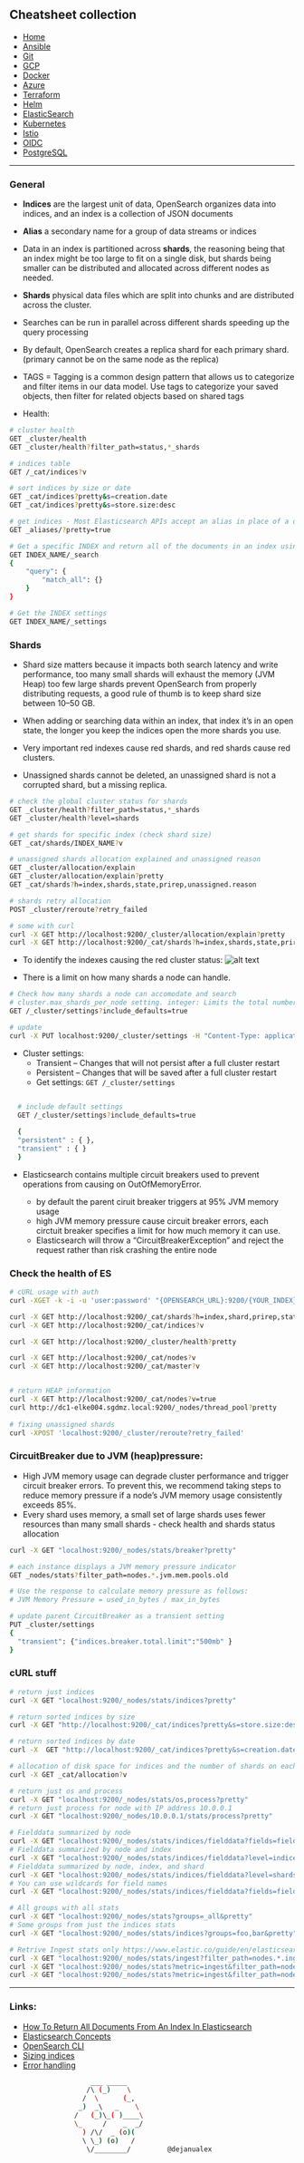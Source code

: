 ## Cheatsheet collection

* [Home](index.md)
* [Ansible](ansible.md)
* [Git](git.md)
* [GCP](gcp.md)
* [Docker](docker.md)
* [Azure](azure.md)
* [Terraform](terraform.md)
* [Helm](helm.md)
* <ins>[ElasticSearch](elastic.md)<ins>
* [Kubernetes](k8s.md)
* [Istio](istio.md)
* [OIDC](openID.md)
* [PostgreSQL](postgres.md)

---

### General

* **Indices** are the largest unit of data, OpenSearch organizes data into indices, and an index is a collection of JSON documents

* **Alias** a secondary name for a group of data streams or indices

* Data in an index is partitioned across **shards**, the reasoning being that an index might be too large to fit on a single disk, but shards being smaller can be distributed and allocated across different nodes as needed.

*  **Shards** physical data files which are split into chunks and are distributed across the cluster.
  * Searches can be run in parallel across different shards speeding up the query processing
  * By default, OpenSearch creates a replica shard for each primary shard. (primary cannot be on the same node as the replica)

* TAGS = Tagging is a common design pattern that allows us to categorize and filter items in our data model. Use tags to categorize your saved objects, then filter for related objects based on shared tags

* Health:

```bash
# cluster health
GET _cluster/health
GET _cluster/health?filter_path=status,*_shards

# indices table
GET /_cat/indices?v

# sort indices by size or date
GET _cat/indices?pretty&s=creation.date
GET _cat/indices?pretty&s=store.size:desc

# get indices - Most Elasticsearch APIs accept an alias in place of a data stream or index name
GET _aliases/?pretty=true

# Get a specific INDEX and return all of the documents in an index using a "match_all" qu
GET INDEX_NAME/_search
{
    "query": {
        "match_all": {}
    }
}

# Get the INDEX settings
GET INDEX_NAME/_settings
```

### Shards

* Shard size matters because it impacts both search latency and write performance, too many small shards will exhaust the memory (JVM Heap) too few large shards prevent OpenSearch from properly distributing requests, a good rule of thumb is to keep shard size between 10–50 GB.

* When adding or searching data within an index, that index it’s in an open state, the longer you keep the indices open the more shards you use.

* Very important red indexes cause red shards, and red shards cause red clusters.

* Unassigned shards cannot be deleted, an unassigned shard is not a corrupted shard, but a missing replica.

```bash
# check the global cluster status for shards
GET _cluster/health?filter_path=status,*_shards
GET _cluster/health?level=shards

# get shards for specific index (check shard size)
GET _cat/shards/INDEX_NAME?v

# unassigned shards allocation explained and unassigned reason
GET _cluster/allocation/explain
GET _cluster/allocation/explain?pretty
GET _cat/shards?h=index,shards,state,prirep,unassigned.reason

# shards retry allocation
POST _cluster/reroute?retry_failed

# some with curl
curl -X GET http://localhost:9200/_cluster/allocation/explain?pretty
curl -X GET http://localhost:9200/_cat/shards?h=index,shards,state,prirep,unassigned.reason
```

* To identify the indexes causing the red cluster status:
![alt text](https://github.com/dejanu/cheetcity/blob/gh-pages/src/shards.PNG?raw=true)

* There is a limit on how many shards a node can handle. 

```bash
# Check how many shards a node can accomodate and search 
# cluster.max_shards_per_node setting. integer: Limits the total number of primary and replica shards for the cluster
GET /_cluster/settings?include_defaults=true

# update 
curl -X PUT localhost:9200/_cluster/settings -H "Content-Type: application/json" -d '{ "persistent": { "cluster.max_shards_per_node": "3000" } }'
```


* Cluster settings:
  * Transient – Changes that will not persist after a full cluster restart
  * Persistent – Changes that will be saved after a full cluster restart
  * Get settings: `GET /_cluster/settings`

```bash

  # include default settings
  GET /_cluster/settings?include_defaults=true
  
  {
  "persistent" : { },
  "transient" : { }
  }
```

* Elasticsearch contains multiple circuit breakers used to prevent operations from causing on OutOfMemoryError.

  - by default the parent ciruit breaker triggers at 95% JVM memory usage
  - high JVM memory pressure cause circuit breaker errors, each circtuit breaker specifies a limit for how much memory it can use.
  - Elasticsearch will throw a  “CircuitBreakerException” and reject the request rather than risk crashing the entire node

### Check the health of ES

```bash
# cURL usage with auth
curl -XGET -k -i -u 'user:password' "{OPENSEARCH_URL}:9200/{YOUR_INDEX}/_search"

curl -X GET http://localhost:9200/_cat/shards?h=index,shard,prirep,state,unassigned.reason
curl -X GET http://localhost:9200/_cat/indices?v

curl -X GET http://localhost:9200/_cluster/health?pretty

curl -X GET http://localhost:9200/_cat/nodes?v
curl -X GET http://localhost:9200/_cat/master?v


# return HEAP information
curl -X GET http://localhost:9200/_cat/nodes?v=true
curl http://dc1-elke004.sgdmz.local:9200/_nodes/thread_pool?pretty
 
# fixing unassigned shards
curl -XPOST 'localhost:9200/_cluster/reroute?retry_failed' 
```

### CircuitBreaker due to JVM (heap)pressure:
  * High JVM memory usage can degrade cluster performance and trigger circuit breaker errors. To prevent this, we recommend taking steps to reduce memory pressure if a node’s JVM memory usage consistently exceeds 85%.
  * Every shard uses memory, a small set of large shards uses fewer resources than many small shards - check health and shards status allocation

```bash
curl -X GET "localhost:9200/_nodes/stats/breaker?pretty"

# each instance displays a JVM memory pressure indicator
GET _nodes/stats?filter_path=nodes.*.jvm.mem.pools.old

# Use the response to calculate memory pressure as follows:
# JVM Memory Pressure = used_in_bytes / max_in_bytes

# update parent CircuitBreaker as a transient setting
PUT _cluster/settings
{
  "transient": {"indices.breaker.total.limit":"500mb" }
}
```

### cURL stuff

```bash
# return just indices
curl -X GET "localhost:9200/_nodes/stats/indices?pretty"

# return sorted indices by size
curl -X GET "http://localhost:9200/_cat/indices?pretty&s=store.size:desc"

# return sorted indices by date
curl -X  GET "http://localhost:9200/_cat/indices?pretty&s=creation.date"

# allocation of disk space for indices and the number of shards on each node.
curl -X GET _cat/allocation?v

# return just os and process
curl -X GET "localhost:9200/_nodes/stats/os,process?pretty"
# return just process for node with IP address 10.0.0.1
curl -X GET "localhost:9200/_nodes/10.0.0.1/stats/process?pretty"

# Fielddata summarized by node
curl -X GET "localhost:9200/_nodes/stats/indices/fielddata?fields=field1,field2&pretty"
# Fielddata summarized by node and index
curl -X GET "localhost:9200/_nodes/stats/indices/fielddata?level=indices&fields=field1,field2&pretty"
# Fielddata summarized by node, index, and shard
curl -X GET "localhost:9200/_nodes/stats/indices/fielddata?level=shards&fields=field1,field2&pretty"
# You can use wildcards for field names
curl -X GET "localhost:9200/_nodes/stats/indices/fielddata?fields=field*&pretty"

# All groups with all stats
curl -X GET "localhost:9200/_nodes/stats?groups=_all&pretty"
# Some groups from just the indices stats
curl -X GET "localhost:9200/_nodes/stats/indices?groups=foo,bar&pretty"

# Retrive Ingest stats only https://www.elastic.co/guide/en/elasticsearch/reference/current/cluster-nodes-stats.html#cluster-nodes-stats-ingest-ex
curl -X GET "localhost:9200/_nodes/stats/ingest?filter_path=nodes.*.ingest&pretty"
curl -X GET "localhost:9200/_nodes/stats?metric=ingest&filter_path=nodes.*.ingest&pretty"
curl -X GET "localhost:9200/_nodes/stats?metric=ingest&filter_path=nodes.*.ingest.pipelines&pretty"
```
---

### Links:

* [How To Return All Documents From An Index In Elasticsearch](https://kb.objectrocket.com/elasticsearch/how-to-return-all-documents-from-an-index-in-elasticsearch)
* [Elasticsearch Concepts](https://logz.io/blog/10-elasticsearch-concepts/)
* [OpenSearch CLI](https://opensearch.org/docs/1.2/clients/cli/)
* [Sizing indices](https://opensearch.org/blog/optimize-opensearch-index-shard-size/)
* [Error handling](https://docs.aws.amazon.com/opensearch-service/latest/developerguide/handling-errors.html)
 
```bash
                    ___ _____
                   /\ (_)    \
                  /  \      (_,
                 _)  _\   _    \
                /   (_)\_( )____\
                \_     /    _  _/
                  ) /\/  _ (o)(
                  \ \_) (o)   /
                   \/________/         @dejanualex
```